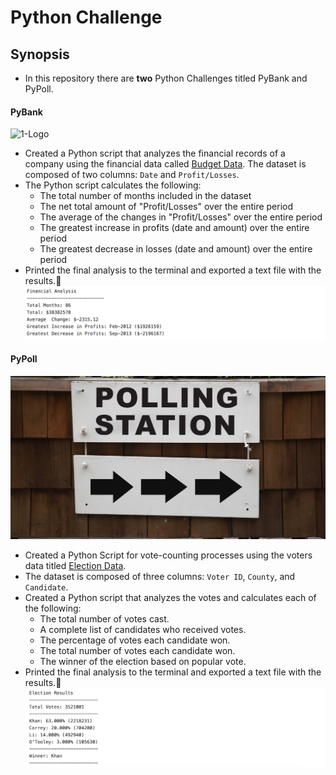 # Python Challenge 
## Synopsis
- In this repository there are __two__ Python Challenges titled PyBank and PyPoll.
#### PyBank
![1-Logo](Images/stock.png)
- Created a Python script that analyzes the financial records of a company using the financial data called [Budget Data](/PyBank_Resources/budget_data.csv). The dataset is composed of two columns: `Date` and `Profit/Losses`.
- The Python script calculates the following:
  - The total number of months included in the dataset
  - The net total amount of "Profit/Losses" over the entire period
  - The average of the changes in "Profit/Losses" over the entire period
  - The greatest increase in profits (date and amount) over the entire period
  - The greatest decrease in losses (date and amount) over the entire period
- Printed the final analysis to the terminal and exported a text file with the results.:rocket: 
![1-Logo](Images/results.png)
#### PyPoll
![1-Logo](Images/poll.png)
- Created a Python Script for vote-counting processes using the voters data titled [Election Data](/PyPoll_Resources/election_data.csv.zip).
- The dataset is composed of three columns: `Voter ID`, `County`, and `Candidate`. 
- Created a Python script that analyzes the votes and calculates each of the following:
  - The total number of votes cast.
  - A complete list of candidates who received votes.
  - The percentage of votes each candidate won.
  - The total number of votes each candidate won.
  - The winner of the election based on popular vote.
- Printed the final analysis to the terminal and exported a text file with the results.:rocket:
![1-Logo](Images/poll_results.png)



